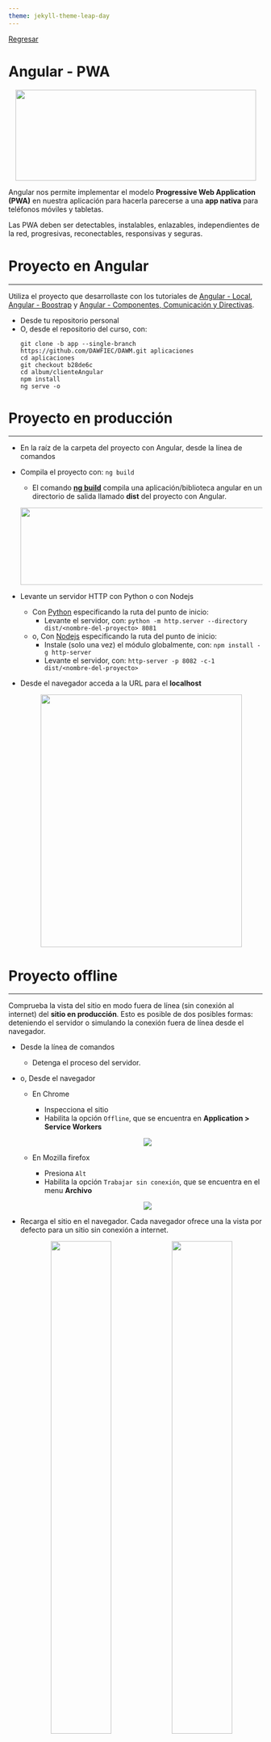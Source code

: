 ```yaml
---
theme: jekyll-theme-leap-day
---
```


[Regresar](/DAWM/)

Angular - PWA
=============

<p align="center">
  <img width="477" height="180" src="https://miro.medium.com/max/1000/0*K6WNmV-4IqxYgVH2.png">
</p>

Angular nos permite implementar el modelo **Progressive Web Application (PWA)** en nuestra aplicación para hacerla parecerse a una **app nativa** para teléfonos móviles y tabletas. 

Las PWA deben ser detectables, instalables, enlazables, independientes de la red, progresivas, reconectables, responsivas y seguras. 

Proyecto en Angular
===================

* * *

Utiliza el proyecto que desarrollaste con los tutoriales de [Angular - Local](https://dawfiec.github.io/DAWM/tutoriales/angular_local.html), [Angular - Boostrap](https://dawfiec.github.io/DAWM/tutoriales/angular_bootstrap.html) y [Angular - Componentes, Comunicación y Directivas](https://dawfiec.github.io/DAWM/tutoriales/angular_bases.html).

* Desde tu repositorio personal
* O, desde el repositorio del curso, con:
  ```
  git clone -b app --single-branch https://github.com/DAWFIEC/DAWM.git aplicaciones
  cd aplicaciones
  git checkout b28de6c
  cd album/clienteAngular
  npm install
  ng serve -o
  ```


Proyecto en producción
======================

* * *

* En la raíz de la carpeta del proyecto con Angular, desde la línea de comandos
* Compila el proyecto con: `ng build`
  + El comando [**ng build**](https://www.tutorialspoint.com/angular_cli/angular_cli_ng_build.htm) compila una aplicación/biblioteca angular en un directorio de salida llamado **dist** del proyecto con Angular. 
  <p align="center">
    <img width="609" height="153" src="imagenes/buildPath.JPG">
  </p>
* Levante un servidor HTTP con Python o con Nodejs
  + Con [Python](https://dawfiec.github.io/DAWM/tutoriales/python.html) especificando la ruta del punto de inicio: 
    - Levante el servidor, con: `python -m http.server --directory dist/<nombre-del-proyecto> 8081`
  + o, Con [Nodejs](https://dawfiec.github.io/DAWM/tutoriales/nodejs.html) especificando la ruta del punto de inicio: 
  	- Instale (solo una vez) el módulo globalmente, con: `npm install -g http-server`
  	- Levante el servidor, con: `http-server -p 8082 -c-1 dist/<nombre-del-proyecto>`

* Desde el navegador acceda a la URL para el **localhost**
  <p align="center">
    <img width="399" height="500" src="imagenes/angular_bases.png">
  </p>


Proyecto offline
================

* * *

Comprueba la vista del sitio en modo fuera de línea (sin conexión al internet) del **sitio en producción**. Esto es posible de dos posibles formas: deteniendo el servidor o simulando la conexión fuera de línea desde el navegador.

* Desde la línea de comandos
  + Detenga el proceso del servidor. 

* o, Desde el navegador 
  + En Chrome 
    - Inspecciona el sitio
    - Habilita la opción `Offline`, que se encuentra en **Application > Service Workers**

    <p align="center">
      <img src="imagenes/chrome_offline.JPG">
    </p>
  + En Mozilla firefox 
    - Presiona `Alt`
    - Habilita la opción `Trabajar sin conexión`, que se encuentra en el menu **Archivo**

    <p align="center">
      <img src="imagenes/firefox_offline.png">
    </p>

* Recarga el sitio en el navegador. Cada navegador ofrece una la vista por defecto para un sitio sin conexión a internet.

  <p align="center">
    <img src="imagenes/firefox_offline_output.png" style="float: left; width: 50%">
    <img src="imagenes/chrome_offline_output.png" style="width: 50%">
  </p>

PWA
===

* * *

Desde la línea de comandos, en la carpeta del proyecto sobre Angular.

* Agregue el esquema de PWA, con: `ng add @angular/pwa`
  <p align="center">
      <img src="imagenes/config_pwa.png">
  </p>
* Acepte la configuración por defecto.
* Automáticamente se añadirán una serie de archivos nuevos y otros parámetros de configuración a nuestro proyecto con Angular.
  + En el archivo **angular.json**:
    - En la clave de **assets** se añadió la ruta al manifest: _src/manifest.webmanifest_
    - Se añadió la bandera: _serviceWorker: true_
    - En la clave **ngswConfigPath** se añadió la ruta al archivo de configuración para el service worker: _ngsw-config.json_
  + En el archivo **package.json** se añadió dependencia a _@angular/service-worker_
  + El archivo **ngsw-config.json** contiene la configuración y estrategias de cacheo para el service worker que crea angular.
  + En el archivo **src/index.html:**
    - Se añadió la etiqueta `<link>` al _manifest.webmanifest_
    - Se añadió la etiqueta `<meta>` con el atributo _theme-color_ y un valor hexadecimal en el atributo _content_. Estos valores son leídos cuando se "instale" la aplicación en algún dispositivo.
    - Se añadió la etiqueta `<noscript>` html tag. Esta etiqueta se muestra cuando está deshabilitada la ejecución de javascript en el navegador.
  + Se creó el archivo **src/manifest.webmanifest** con configuración de la aplicación para cuando se "instale" en el dispositivo
  + Se modificó el archivo **src/app/app.module.ts** con el registro del service worker _ngsw-worker.js_ (auto generado por angular basado en _ngsw-config.json_)
  + Se creó la carpeta **src/assets/icons** con los íconos en diferentes tamaños para usarse como ícono de aplicación cuando se instale en algún dispositivo


Comprobar PWA
=============

* * *

Desde la línea de comandos, en la carpeta del proyecto sobre Angular.

* Compila el proyecto, con: `ng build`
* Levanta un servidor HTTP con Python o con Nodejs
* Verifica cómo funciona el sitio en modo offline (simulando desde el navegador o deteniendo el servidor)
  - El sitio debe lucir como si continuara online
  <p align="center">
    <img width="399" height="500" src="imagenes/angular_bases.png">
  </p>

Instalación de la aplicación (solo para Chromium)
================================================

* * *

Con PWA/Angular es más fácil hacer que nuestra aplicación web sea descargable e instalable, al igual que una aplicación móvil nativa.

* En la barra de navegación de **Chrome** encontrarás las opción de instalar la aplicación en tu máquina local.
  <p align="center">
    <img width="396" height="250" src="imagenes/installable.JPG">
  </p>

* En el escritorio encontrarás el ícono de la aplicación con la que podrás acceder en cualquier momento.

  <p align="center">
    <img width="79" height="75" src="imagenes/icon.JPG">
  </p>


Referencias 
===========

* * *

* Aplicaciones Web Progresivas MDN. (2022). Retrieved 17 July 2022, from https://developer.mozilla.org/es/docs/Web/Progressive_web_apps
* PWA: guía del manifest file. (2020). Retrieved 17 July 2022, from https://medium.com/samsung-internet-dev/pwa-gu%C3%ADa-del-manifest-file-92c7cdac25ad
* Create Progressive Web Apps with Angular and other free tools!. (2019). Retrieved 26 November 2022, from https://dev.to/paco_ita/create-progressive-web-apps-with-angular-workbox-pwa-builder-step-4-27d#angular
* Angular CLI - ng build Command. (2022). Retrieved 17 July 2022, from https://www.tutorialspoint.com/angular_cli/angular_cli_ng_build.htm